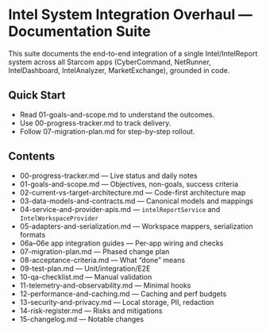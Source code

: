 # Intel System Integration Overhaul — Documentation Suite

This suite documents the end-to-end integration of a single Intel/IntelReport system across all Starcom apps (CyberCommand, NetRunner, IntelDashboard, IntelAnalyzer, MarketExchange), grounded in code.

## Quick Start
- Read 01-goals-and-scope.md to understand the outcomes.
- Use 00-progress-tracker.md to track delivery.
- Follow 07-migration-plan.md for step-by-step rollout.

## Contents
- 00-progress-tracker.md — Live status and daily notes
- 01-goals-and-scope.md — Objectives, non-goals, success criteria
- 02-current-vs-target-architecture.md — Code-first architecture map
- 03-data-models-and-contracts.md — Canonical models and mappings
- 04-service-and-provider-apis.md — `intelReportService` and `IntelWorkspaceProvider`
- 05-adapters-and-serialization.md — Workspace mappers, serialization formats
- 06a–06e app integration guides — Per-app wiring and checks
- 07-migration-plan.md — Phased change plan
- 08-acceptance-criteria.md — What “done” means
- 09-test-plan.md — Unit/integration/E2E
- 10-qa-checklist.md — Manual validation
- 11-telemetry-and-observability.md — Minimal hooks
- 12-performance-and-caching.md — Caching and perf budgets
- 13-security-and-privacy.md — Local storage, PII, redaction
- 14-risk-register.md — Risks and mitigations
- 15-changelog.md — Notable changes
